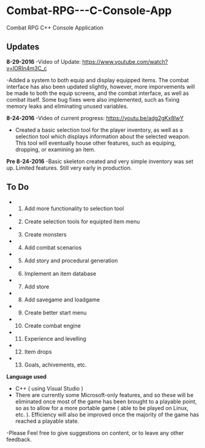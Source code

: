 # Combat-RPG---C-Console-App
Combat RPG C++ Console Application

**Updates**
-
**8-29-2016**
-Video of Update: https://www.youtube.com/watch?v=lORIn4m3C_c

-Added a system to both equip and display equipped items. The combat interface has also been updated slightly, however, more imporvements will be made to both the equip screens, and the combat interface, as well as combat itself. Some bug fixes were also implemented, such as fixing memory leaks and eliminating unused variables. 

**8-24-2016**
-Video of current progress: https://youtu.be/adg2gKx8lwY

- Created a basic selection tool for the player inventory, as well as a selection tool which displays information about the selected weapon.
  This tool will eventually house other features, such as equiping, dropping, or examining an item. 

**Pre 8-24-2016**
-Basic skeleton created and very simple inventory was set up. Limited features. Still very early in production. 

**To Do**
-
- 1) Add more functionality to selection tool
- 2) Create selection tools for equipted item menu
- 3) Create monsters
- 4) Add combat scenarios
- 5) Add story and procedural generation
- 6) Implement an item database
- 7) Add store
- 8) Add savegame and loadgame
- 9) Create better start menu
- 10) Create combat engine
- 11) Experience and levelling
- 12) Item drops
- 13) Goals, achivements, etc.

**Language used** 
- C++ ( using Visual Studio )
- There are currently some Microsoft-only features, and so these will be eliminated once most of the game has been brought to a playable point, so as to allow for a more portable game ( able to be played on Linux, etc. ). Efficiency will also be improved once the majority of the game has reached a playable state. 

-Please Feel free to give suggestions on content, or to leave any other feedback. 

